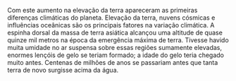﻿Com este aumento na elevação da terra apareceram as primeiras diferenças climáticas do planeta. Elevação da terra, nuvens cósmicas e influências oceânicas são os principais fatores na variação climática. A espinha dorsal da massa de terra asiática alcançou uma altitude de quase quinze mil metros na época da emergência máxima de terra. Tivesse havido muita umidade no ar suspensa sobre essas regiões sumamente elevadas, enormes lençóis de gelo se teriam formado; a idade do gelo teria chegado muito antes. Centenas de milhões de anos se passariam antes que tanta terra de novo surgisse acima da água.